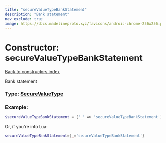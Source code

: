 ```yaml
---
title: "secureValueTypeBankStatement"
description: "Bank statement"
nav_exclude: true
image: https://docs.madelineproto.xyz/favicons/android-chrome-256x256.png
---
```

# Constructor: secureValueTypeBankStatement  
[Back to constructors index](index.md)



Bank statement




### Type: [SecureValueType](../types/SecureValueType.md)


### Example:

```php
$secureValueTypeBankStatement = ['_' => 'secureValueTypeBankStatement'];
```  


Or, if you're into Lua:

```lua
secureValueTypeBankStatement={_='secureValueTypeBankStatement'}

```


